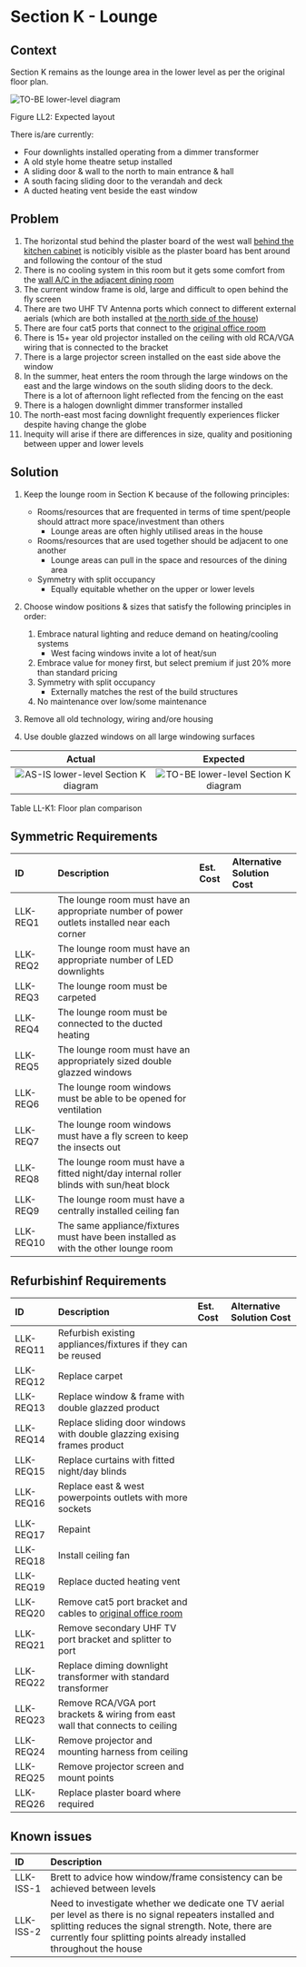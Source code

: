 # Section K - Lounge

## Context

Section K remains as the lounge area in the lower level as per the original floor plan.

![TO-BE lower-level diagram](Lower-Level-TO-BE-sections.svg)

Figure LL2: Expected layout

There is/are currently:
* Four downlights installed operating from a dimmer transformer
* A old style home theatre setup installed
* A sliding door & wall to the north to main entrance & hall
* A south facing sliding door to the verandah and deck
* A ducted heating vent beside the east window


## Problem

1. The horizontal stud behind the plaster board of the west wall [behind the kitchen cabinet](./section-H-requirements.md) is noticibly visible as the plaster board has bent around and following the contour of the stud 
2. There is no cooling system in this room but it gets some comfort from the [wall A/C in the adjacent dining room](./section-J-requirements.md)
3. The current window frame is old, large and difficult to open behind the fly screen
4. There are two UHF TV Antenna ports which connect to different external aerials (which are both installed at [the north side of the house](./section-A-requirements.md))
5. There are four cat5 ports that connect to the [original office room](./section-E-requirements.md)
6. There is 15+ year old projector installed on the ceiling with old RCA/VGA wiring that is connected to the bracket
7. There is a large projector screen installed on the east side above the window
8. In the summer, heat enters the room through the large windows on the east and the large windows on the south sliding doors to the deck. There is a lot of afternoon light reflected from the fencing on the east
9. There is a halogen downlight dimmer transformer installed
10. The north-east most facing downlight frequently experiences flicker despite having change the globe
11. Inequity will arise if there are differences in size, quality and positioning between upper and lower levels


## Solution

1. Keep the lounge room in Section K because of the following principles:
    * Rooms/resources that are frequented in terms of time spent/people should attract more space/investment than others
        - Lounge areas are often highly utilised areas in the house
    * Rooms/resources that are used together should be adjacent to one another
        - Lounge areas can pull in the space and resources of the dining area
    * Symmetry with split occupancy
        - Equally equitable whether on the upper or lower levels
2. Choose window positions & sizes that satisfy the following principles in order:
    1. Embrace natural lighting and reduce demand on heating/cooling systems
        - West facing windows invite a lot of heat/sun
    2. Embrace value for money first, but select premium if just 20% more than standard pricing
    3. Symmetry with split occupancy
        - Externally matches the rest of the build structures
    4. No maintenance over low/some maintenance

1. Remove all old technology, wiring and/ore housing
2. Use double glazzed windows on all large windowing surfaces

|Actual|Expected|
|:---:|:---:|
|![AS-IS lower-level Section K diagram](Lower-Level-AS-IS-section-K.svg)|![TO-BE lower-level Section K diagram](Lower-Level-TO-BE-section-K.svg)|

Table LL-K1: Floor plan comparison


## Symmetric Requirements

|ID|Description|Est. Cost|Alternative Solution Cost|
|:---|:---|:---|:---|
|LLK-REQ1|The lounge room must have an appropriate number of power outlets installed near each corner|||
|LLK-REQ2|The lounge room must have an appropriate number of LED downlights|||
|LLK-REQ3|The lounge room must be carpeted|||
|LLK-REQ4|The lounge room must be connected to the ducted heating|||
|LLK-REQ5|The lounge room must have an appropriately sized double glazzed windows|||
|LLK-REQ6|The lounge room windows must be able to be opened for ventilation|||
|LLK-REQ7|The lounge room windows must have a fly screen to keep the insects out|||
|LLK-REQ8|The lounge room must have a fitted night/day internal roller blinds with sun/heat block|||
|LLK-REQ9|The lounge room must have a centrally installed ceiling fan|||
|LLK-REQ10|The same appliance/fixtures must have been installed as with the other lounge room|||


## Refurbishinf Requirements

|ID|Description|Est. Cost|Alternative Solution Cost|
|:---|:---|:---|:---|
|LLK-REQ11|Refurbish existing appliances/fixtures if they can be reused|||
|LLK-REQ12|Replace carpet|||
|LLK-REQ13|Replace window & frame with double glazzed product|||
|LLK-REQ14|Replace sliding door windows with double glazzing exising frames product|||
|LLK-REQ15|Replace curtains with fitted night/day blinds|||
|LLK-REQ16|Replace east & west powerpoints outlets with more sockets|||
|LLK-REQ17|Repaint|||
|LLK-REQ18|Install ceiling fan|||
|LLK-REQ19|Replace ducted heating vent|||
|LLK-REQ20|Remove cat5 port bracket and cables to [original office room](./section-E-requirements.md)|||
|LLK-REQ21|Remove secondary UHF TV port bracket and splitter to port|||
|LLK-REQ22|Replace diming downlight  transformer with standard transformer|||
|LLK-REQ23|Remove RCA/VGA port brackets & wiring from east wall that connects to ceiling|||
|LLK-REQ24|Remove projector and mounting harness from ceiling|||
|LLK-REQ25|Remove projector screen and mount points|||
|LLK-REQ26|Replace plaster board where required|||


## Known issues

|ID|Description|
|:---|:---|
|LLK-ISS-1|Brett to advice how window/frame consistency can be achieved between levels|
|LLK-ISS-2|Need to investigate whether we dedicate one TV aerial per level as there is no signal repeaters installed and splitting reduces the signal strength. Note, there are currently four splitting points already installed throughout the house|